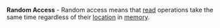 **Random Access** - Random access means that [read](/docs/Resources/Definitions/Read) operations take the same time regardless of their [location](docs/Resources/Definitions/Memory%20Address.md) in [memory](docs/Resources/Definitions/Memory.md).
